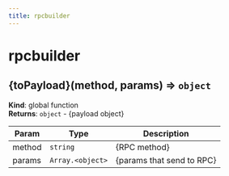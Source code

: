 ```yaml
---
title: rpcbuilder
---
```


# rpcbuilder

<a name="{toPayload}"></a>

## {toPayload}(method, params) ⇒ <code>object</code>
**Kind**: global function  
**Returns**: <code>object</code> - {payload object}  

| Param | Type | Description |
| --- | --- | --- |
| method | <code>string</code> | {RPC method} |
| params | <code>Array.&lt;object&gt;</code> | {params that send to RPC} |

